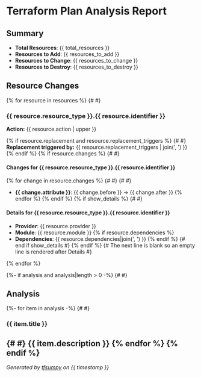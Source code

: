 # Terraform Plan Analysis Report

## Summary

- **Total Resources**: {{ total_resources }}
- **Resources to Add**: {{ resources_to_add }}
- **Resources to Change**: {{ resources_to_change }}
- **Resources to Destroy**: {{ resources_to_destroy }}

## Resource Changes

{% for resource in resources %}
{# <!-- markdownlint-disable-next-line MD022 --> #}
### {{ resource.resource_type }}.{{ resource.identifier }}

**Action:** {{ resource.action | upper }}

{% if resource.replacement and resource.replacement_triggers %}
{# <!-- markdownlint-disable-next-line MD032 --> #}
**Replacement triggered by:** {{ resource.replacement_triggers | join(', ') }}
{% endif %}
{% if resource.changes %}
{# <!-- markdownlint-disable-next-line MD022 --> #}
#### Changes for {{ resource.resource_type }}.{{ resource.identifier }}

{% for change in resource.changes %}
{# <!-- TODO: detect if the strings in before and after are long. If so, the arrow between them should be on a new line to help readability --> #}
{# <!-- markdownlint-disable-next-line MD032 --> #}
- **{{ change.attribute }}**: {{ change.before }} → {{ change.after }}
{% endfor %}
{% endif %}
{% if show_details %}
{# <!-- markdownlint-disable-next-line MD032 --> #}

#### Details for {{ resource.resource_type }}.{{ resource.identifier }}

- **Provider**: {{ resource.provider }}
- **Module**: {{ resource.module }}
{% if resource.dependencies %}
- **Dependencies**: {{ resource.dependencies|join(', ') }}
{% endif %}
{# end if show_details #}
{% endif %}
{# The next line is blank so an empty line is rendered after Details #}

{% endfor %}

{%- if analysis and analysis|length > 0 -%}
{# <!-- markdownlint-disable-next-line MD022 --> #}
## Analysis

{%- for item in analysis -%}
{# <!-- markdownlint-disable-next-line MD022 --> #}
### {{ item.title }}

{# <!-- markdownlint-disable-line MD003 MD022 --> #}
{{ item.description }}
{% endfor %}
{% endif %}
---
*Generated by [tfsumpy](https://github.com/rafaelherik/tfsumpy) on {{ timestamp }}*
